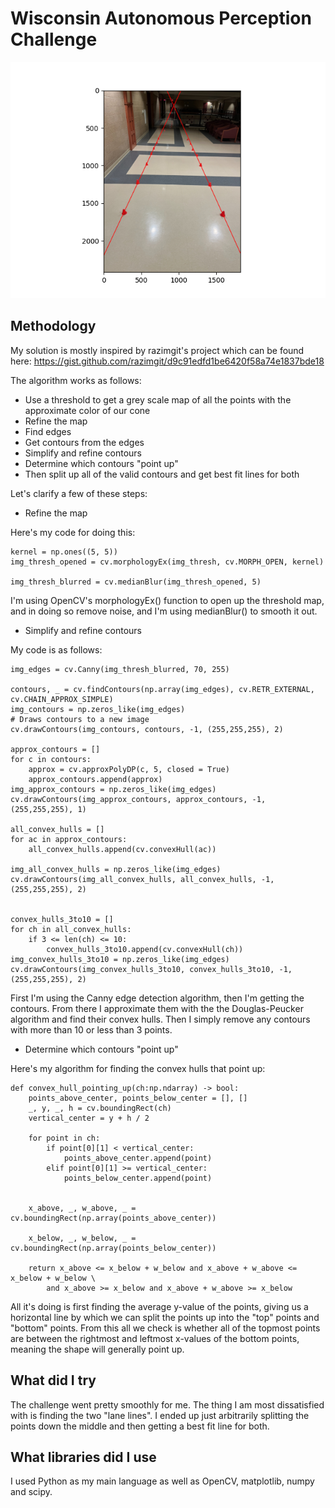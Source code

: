 # Wisconsin Autonomous Perception Challenge
![output](answer.png)
## Methodology
My solution is mostly inspired by razimgit's project which can be found here: https://gist.github.com/razimgit/d9c91edfd1be6420f58a74e1837bde18

The algorithm works as follows:
* Use a threshold to get a grey scale map of all the points with the approximate color of our cone
* Refine the map
* Find edges
* Get contours from the edges
* Simplify and refine contours
* Determine which contours "point up"
* Then split up all of the valid contours and get best fit lines for both

Let's clarify a few of these steps:
* Refine the map

Here's my code for doing this:
```
kernel = np.ones((5, 5))
img_thresh_opened = cv.morphologyEx(img_thresh, cv.MORPH_OPEN, kernel)

img_thresh_blurred = cv.medianBlur(img_thresh_opened, 5)
```
I'm using OpenCV's morphologyEx() function to open up the threshold map, and in doing so remove noise, and I'm using medianBlur() to smooth it out.

* Simplify and refine contours

My code is as follows:
```
img_edges = cv.Canny(img_thresh_blurred, 70, 255)

contours, _ = cv.findContours(np.array(img_edges), cv.RETR_EXTERNAL, cv.CHAIN_APPROX_SIMPLE)
img_contours = np.zeros_like(img_edges)
# Draws contours to a new image
cv.drawContours(img_contours, contours, -1, (255,255,255), 2)

approx_contours = []
for c in contours:
    approx = cv.approxPolyDP(c, 5, closed = True)
    approx_contours.append(approx)
img_approx_contours = np.zeros_like(img_edges)
cv.drawContours(img_approx_contours, approx_contours, -1, (255,255,255), 1)

all_convex_hulls = []
for ac in approx_contours:
    all_convex_hulls.append(cv.convexHull(ac))

img_all_convex_hulls = np.zeros_like(img_edges)
cv.drawContours(img_all_convex_hulls, all_convex_hulls, -1, (255,255,255), 2)


convex_hulls_3to10 = []
for ch in all_convex_hulls:
    if 3 <= len(ch) <= 10:
        convex_hulls_3to10.append(cv.convexHull(ch))
img_convex_hulls_3to10 = np.zeros_like(img_edges)
cv.drawContours(img_convex_hulls_3to10, convex_hulls_3to10, -1, (255,255,255), 2)
```
First I'm using the Canny edge detection algorithm, then I'm getting the contours. From there I approximate them with the the Douglas-Peucker algorithm and find their convex hulls. Then I simply remove any contours with more than 10 or less than 3 points.

* Determine which contours "point up"

Here's my algorithm for finding the convex hulls that point up:
```
def convex_hull_pointing_up(ch:np.ndarray) -> bool:
    points_above_center, points_below_center = [], []
    _, y, _, h = cv.boundingRect(ch) 
    vertical_center = y + h / 2

    for point in ch:
        if point[0][1] < vertical_center: 
            points_above_center.append(point)
        elif point[0][1] >= vertical_center:
            points_below_center.append(point)

    
    x_above, _, w_above, _ = cv.boundingRect(np.array(points_above_center)) 

    x_below, _, w_below, _ = cv.boundingRect(np.array(points_below_center))

    return x_above <= x_below + w_below and x_above + w_above <= x_below + w_below \
        and x_above >= x_below and x_above + w_above >= x_below
```
All it's doing is first finding the average y-value of the points, giving us a horizontal line by which we can split the points up into the "top" points and "bottom" points. From this all we check is whether all of the topmost points are between the rightmost and leftmost x-values of the bottom points, meaning the shape will generally point up.

## What did I try
The challenge went pretty smoothly for me. The thing I am most dissatisfied with is finding the two "lane lines". I ended up just arbitrarily splitting the points down the middle and then getting a best fit line for both.

## What libraries did I use
I used Python as my main language as well as OpenCV, matplotlib, numpy and scipy.
